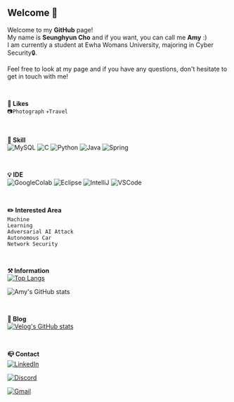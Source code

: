 ## Welcome 👋

Welcome to my **GitHub** page!<br>
My name is **Seunghyun Cho** and if you want, you can call me **Amy** :)<br>
I am currently a student at Ewha Womans University, majoring in Cyber Security🔒.<br>

Feel free to look at my page and if you have any questions, don't hesitate to get in touch with me!

<br>

**🧸 Likes**<br>
<code>📷Photograph</code>
<code>✈️Travel</code>

<br>

**💫 Skill**<br>
![MySQL](https://img.shields.io/badge/MySQL-005C84?style=for-the-badge&logo=mysql&logoColor=white)
![C](https://img.shields.io/badge/C-00599C?style=for-the-badge&logo=c&logoColor=white)
![Python](https://img.shields.io/badge/Python-14354C?style=for-the-badge&logo=python&logoColor=white)
![Java](https://img.shields.io/badge/Java-ED8B00?style=for-the-badge&logo=openjdk&logoColor=white)
![Spring](https://img.shields.io/badge/Spring-6DB33F?style=for-the-badge&logo=spring&logoColor=white)

<br>

**💡 IDE**<br>
![GoogleColab](https://img.shields.io/badge/Colab-F9AB00?style=for-the-badge&logo=googlecolab&color=525252)
![Eclipse](https://img.shields.io/badge/Eclipse-2C2255?style=for-the-badge&logo=eclipse&logoColor=white)
![IntelliJ](https://img.shields.io/badge/IntelliJ_IDEA-000000.svg?style=for-the-badge&logo=intellij-idea&logoColor=white)
![VSCode](https://img.shields.io/badge/Visual_Studio_Code-0078D4?style=for-the-badge&logo=visual%20studio%20code&logoColor=white)

<br>

**✏️ Interested Area**<br>
<code>Machine Learning</code><br>
<code>Adversarial AI Attack</code><br>
<code>Autonomous Car</code><br>
<code>Network Security</code>

<br>

**⚒️ Information**<br>
[![Top Langs](https://github-readme-stats.vercel.app/api/top-langs/?username=csh1603)](https://github.com/anuraghazra/github-readme-stats)

![Amy's GitHub stats](https://github-readme-stats.vercel.app/api?username=csh1603&hide=contribs,prs&show_icons=true&theme=graywhite)

<br>

**📝 Blog**<br>
[![Velog's GitHub stats](https://velog-readme-stats.vercel.app/api/list?name=csh1603)](https://velog.io/@csh1603)

<br>

**📪 Contact**<br>
[![LinkedIn](https://img.shields.io/badge/LinkedIn-0077B5?style=for-the-badge&logo=linkedin&logoColor=white)](https://www.linkedin.com/in/%EC%8A%B9%ED%98%84-%EC%A1%B0-6ab016256/)

[![Discord](https://img.shields.io/badge/Discord-7289DA?style=for-the-badge&logo=discord&logoColor=white)](https://discord.com/users/csh1603)

[![Gmail](https://img.shields.io/badge/Gmail-D14836?style=for-the-badge&logo=gmail&logoColor=white)](mailto:csh16034@gmail.com)


<!--
**csh1603/csh1603** is a ✨ _special_ ✨ repository because its `README.md` (this file) appears on your GitHub profile.

Here are some ideas to get you started:

- 🔭 I’m currently working on ...
- 🌱 I’m currently learning ...
- 👯 I’m looking to collaborate on ...
- 🤔 I’m looking for help with ...
- 💬 Ask me about ...
- 📫 How to reach me: ...
- 😄 Pronouns: ...
- ⚡ Fun fact: ...
-->
